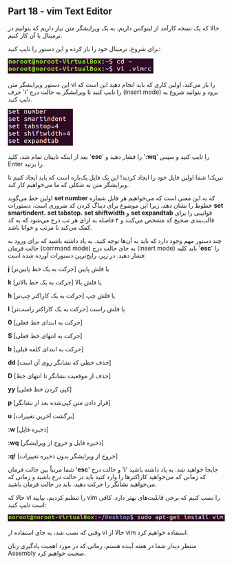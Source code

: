## Part 18 - vim Text Editor

حالا که یک نسخه کارآمد از لینوکس داریم، به یک ویرایشگر متن نیاز داریم که بتوانیم در ترمینال با آن کار کنیم.

برای شروع، ترمینال خود را باز کرده و این دستور را تایپ کنید:

![](../../imgs/X86-Course/1520640641644.jpg)

این دستور ویرایشگر متن vi را باز می‌کند. اولین کاری که باید انجام دهید این است که حرف 'i' را تایپ کنید تا ویرایشگر به حالت درج (insert mode) برود و بتوانید شروع به تایپ کنید.

![](../../imgs/X86-Course/1520640642321.jpg)

بعد از اینکه تایپتان تمام شد، کلید '__esc__' را فشار دهید و '__:wq__' را تایپ کنید و سپس Enter را بزنید.

تبریک! شما اولین فایل خود را ایجاد کردید! این یک فایل یک‌باره است که باید ایجاد کنیم تا ویرایشگر متن به شکلی که ما می‌خواهیم کار کند.

اولین خط می‌گوید __set number__ که به این معنی است که می‌خواهیم هر فایل شماره خطوط را نشان دهد، زیرا این موضوع برای دیباگ کردن کد ضروری است. دستورات __set smartindent__، __set tabstop__، __set shiftwidth__ و __set expandtab__ قوانینی را برای قالب‌بندی صحیح کد مشخص می‌کنند و ۴ فاصله به ازای هر تب درج می‌شود که به کد کمک می‌کند تا مرتب و خوانا باشد.

چند دستور مهم وجود دارد که باید به آن‌ها توجه کنید. به یاد داشته باشید که برای ورود به حالت فرمان (command mode) به جای حالت درج (insert mode) باید کلید '__esc__' را فشار دهید. در زیر، رایج‌ترین دستورات آورده شده است:

__j__ یا فلش پایین [حرکت به یک خط پایین‌تر]

__k__ یا فلش بالا [حرکت به یک خط بالاتر]

__h__ یا فلش چپ [حرکت به یک کاراکتر چپ‌تر]

__l__ یا فلش راست [حرکت به یک کاراکتر راست‌تر]

__0__ [حرکت به ابتدای خط فعلی]

__$__ [حرکت به انتهای خط فعلی]

__b__ [حرکت به ابتدای کلمه قبلی]

__dd__ [حذف خطی که نشانگر روی آن است]

__D__ [حذف از موقعیت نشانگر تا انتهای خط]

__yy__ [کپی کردن خط فعلی]

__p__ [قرار دادن متن کپی‌شده بعد از نشانگر]

__u__ [برگشت آخرین تغییرات]

__:w__ [ذخیره فایل]

__:wq__ [ذخیره فایل و خروج از ویرایشگر]

__:q!__ [خروج از ویرایشگر بدون ذخیره تغییرات]

شما مرتباً بین حالت فرمان '__esc__' و حالت درج '__i__' جابجا خواهید شد. به یاد داشته باشید که زمانی که می‌خواهید کاراکترها را وارد کنید باید در حالت درج باشید و زمانی که می‌خواهید نشانگر را حرکت دهید، باید در حالت فرمان باشید.

حالا که vi را تنظیم کردیم، بیایید vim را نصب کنیم که برخی قابلیت‌های بهتر دارد. کافی است تایپ کنید:

![](../../imgs/X86-Course/1520144566607.jpg)

وقتی که نصب شد، به جای استفاده از vi حالا از vim استفاده خواهیم کرد.

منتظر دیدار شما در هفته آینده هستم، زمانی که در مورد اهمیت یادگیری زبان Assembly صحبت خواهیم کرد.